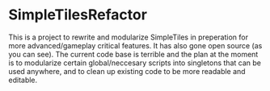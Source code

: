 # SimpleTilesRefactor

This is a project to rewrite and modularize SimpleTiles in preperation for more advanced/gameplay critical features. It has also gone open source (as you can see).
The current code base is terrible and the plan at the moment is to modularize certain global/neccesary scripts into singletons that can be used anywhere, and to clean up existing code to be more readable and editable.
